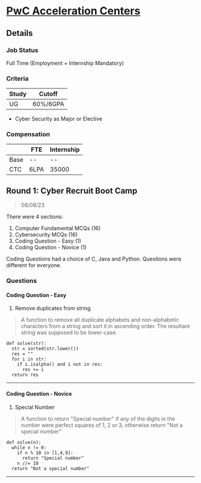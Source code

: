 # [PwC Acceleration Centers](https://www.linkedin.com/company/pwc-acceleration-centers)

## Details

### Job Status

Full Time (Employment + Internship Mandatory)

### Criteria

|Study|Cutoff|
|--|--|
|UG|60%/6GPA|

- Cyber Security as Major or Elective

### Compensation

||FTE|Internship|
|--|--|--|
|Base|--|--|
|CTC|6LPA|35000|

## Round 1: Cyber Recruit Boot Camp

> 08/08/23

There were 4 sections:
1. Computer Fundamental MCQs (16)
2. Cybersecurity MCQs (16)
3. Coding Question - Easy (1)
4. Coding Question - Novice (1)

Coding Questions had a choice of C, Java and Python. Questions were different for everyone.

### Questions

#### Coding Question - Easy

1. Remove duplicates from string

> A function to remove all duplicate alphabets and non-alphabetic characters from a string and sort it in ascending order. The resultant string was supposed to be lower-case.

```python3
def solve(str):
  str = sorted(str.lower())
  res = ""
  for i in str:
    if i.isalpha() and i not in res:
      res += i
  return res 
```

---

#### Coding Question - Novice

1. Special Number

> A function to return "Special number" if any of the digits in the number were perfect squares of 1, 2 or 3, otherwise return "Not a special number"

```python3
def solve(n):
  while n != 0:
    if n % 10 in [1,4,9]:
      return "Special number"
    n //= 10
  return "Not a special number"
```

---
